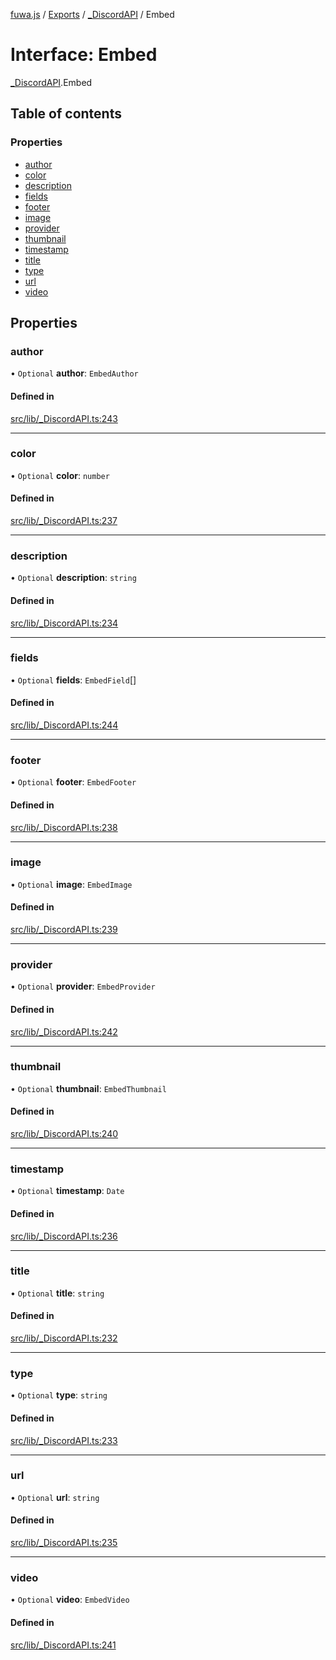 [fuwa.js](../README.md) / [Exports](../modules.md) / [\_DiscordAPI](../modules/_DiscordAPI.md) / Embed

# Interface: Embed

[_DiscordAPI](../modules/_DiscordAPI.md).Embed

## Table of contents

### Properties

- [author](_DiscordAPI.Embed.md#author)
- [color](_DiscordAPI.Embed.md#color)
- [description](_DiscordAPI.Embed.md#description)
- [fields](_DiscordAPI.Embed.md#fields)
- [footer](_DiscordAPI.Embed.md#footer)
- [image](_DiscordAPI.Embed.md#image)
- [provider](_DiscordAPI.Embed.md#provider)
- [thumbnail](_DiscordAPI.Embed.md#thumbnail)
- [timestamp](_DiscordAPI.Embed.md#timestamp)
- [title](_DiscordAPI.Embed.md#title)
- [type](_DiscordAPI.Embed.md#type)
- [url](_DiscordAPI.Embed.md#url)
- [video](_DiscordAPI.Embed.md#video)

## Properties

### author

• `Optional` **author**: `EmbedAuthor`

#### Defined in

[src/lib/_DiscordAPI.ts:243](https://github.com/Fuwajs/Fuwa.js/blob/d4e1de5/src/lib/_DiscordAPI.ts#L243)

___

### color

• `Optional` **color**: `number`

#### Defined in

[src/lib/_DiscordAPI.ts:237](https://github.com/Fuwajs/Fuwa.js/blob/d4e1de5/src/lib/_DiscordAPI.ts#L237)

___

### description

• `Optional` **description**: `string`

#### Defined in

[src/lib/_DiscordAPI.ts:234](https://github.com/Fuwajs/Fuwa.js/blob/d4e1de5/src/lib/_DiscordAPI.ts#L234)

___

### fields

• `Optional` **fields**: `EmbedField`[]

#### Defined in

[src/lib/_DiscordAPI.ts:244](https://github.com/Fuwajs/Fuwa.js/blob/d4e1de5/src/lib/_DiscordAPI.ts#L244)

___

### footer

• `Optional` **footer**: `EmbedFooter`

#### Defined in

[src/lib/_DiscordAPI.ts:238](https://github.com/Fuwajs/Fuwa.js/blob/d4e1de5/src/lib/_DiscordAPI.ts#L238)

___

### image

• `Optional` **image**: `EmbedImage`

#### Defined in

[src/lib/_DiscordAPI.ts:239](https://github.com/Fuwajs/Fuwa.js/blob/d4e1de5/src/lib/_DiscordAPI.ts#L239)

___

### provider

• `Optional` **provider**: `EmbedProvider`

#### Defined in

[src/lib/_DiscordAPI.ts:242](https://github.com/Fuwajs/Fuwa.js/blob/d4e1de5/src/lib/_DiscordAPI.ts#L242)

___

### thumbnail

• `Optional` **thumbnail**: `EmbedThumbnail`

#### Defined in

[src/lib/_DiscordAPI.ts:240](https://github.com/Fuwajs/Fuwa.js/blob/d4e1de5/src/lib/_DiscordAPI.ts#L240)

___

### timestamp

• `Optional` **timestamp**: `Date`

#### Defined in

[src/lib/_DiscordAPI.ts:236](https://github.com/Fuwajs/Fuwa.js/blob/d4e1de5/src/lib/_DiscordAPI.ts#L236)

___

### title

• `Optional` **title**: `string`

#### Defined in

[src/lib/_DiscordAPI.ts:232](https://github.com/Fuwajs/Fuwa.js/blob/d4e1de5/src/lib/_DiscordAPI.ts#L232)

___

### type

• `Optional` **type**: `string`

#### Defined in

[src/lib/_DiscordAPI.ts:233](https://github.com/Fuwajs/Fuwa.js/blob/d4e1de5/src/lib/_DiscordAPI.ts#L233)

___

### url

• `Optional` **url**: `string`

#### Defined in

[src/lib/_DiscordAPI.ts:235](https://github.com/Fuwajs/Fuwa.js/blob/d4e1de5/src/lib/_DiscordAPI.ts#L235)

___

### video

• `Optional` **video**: `EmbedVideo`

#### Defined in

[src/lib/_DiscordAPI.ts:241](https://github.com/Fuwajs/Fuwa.js/blob/d4e1de5/src/lib/_DiscordAPI.ts#L241)

